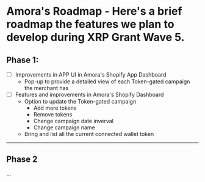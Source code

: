 # Amora's Roadmap - Here's a brief roadmap the features we plan to develop during XRP Grant Wave 5.

## Phase 1:
  - [ ] Improvements in APP UI in Amora's Shopify App Dashboard
    - Pop-up to provide a detailed view of each Token-gated campaign the merchant has
  - [ ] Features and improvements in Amora's Shopify Dashboard
    - Option to update the Token-gated campaign
      - Add more tokens
      - Remove tokens
      - Change campaign date inverval
      - Change campaign name
    - Bring and list all the current connected wallet token

---

## Phase 2

...
